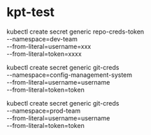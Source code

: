 # kpt-test


kubectl create secret generic repo-creds-token \
  --namespace=dev-team \
  --from-literal=username=xxx \
  --from-literal=token=xxxx


kubectl create secret generic git-creds \
  --namespace=config-management-system \
  --from-literal=username=username \
  --from-literal=token=token

kubectl create secret generic git-creds \
  --namespace=prod-team \
  --from-literal=username=username \
  --from-literal=token=token
